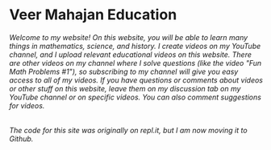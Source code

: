 # Veer Mahajan Education
###### Welcome to my website! On this website, you will be able to learn many things in mathematics, science, and history. I create videos on my YouTube channel, and I upload relevant educational videos on this website. There are other videos on my channel where I solve questions (like the video "Fun Math Problems #1"), so subscribing to my channel will give you easy access to all of my videos. If you have questions or comments about videos or other stuff on this website, leave them on my discussion tab on my YouTube channel or on specific videos. You can also comment suggestions for videos.
###### The code for this site was originally on repl.it, but I am now moving it to Github.
